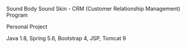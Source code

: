 Sound Body Sound Skin - CRM (Customer Relationship Management) Program

Personal Project

Java 1.8, Spring 5.6, Bootstrap 4, JSP, Tomcat 9
